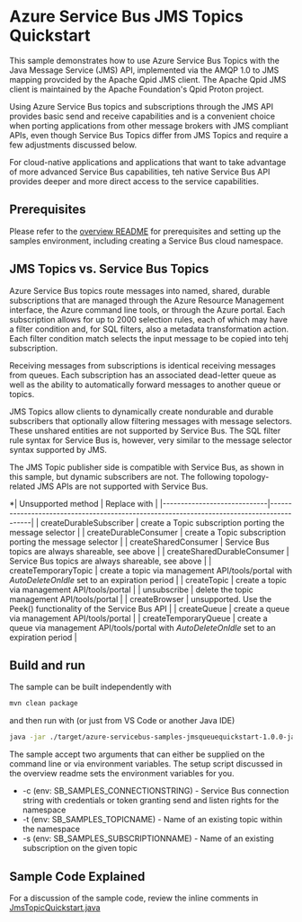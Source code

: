 # Azure Service Bus JMS Topics Quickstart

This sample demonstrates how to use Azure Service Bus Topics with the Java Message Service (JMS) API, 
implemented via the AMQP 1.0 to JMS mapping provcided by the Apache Qpid JMS client. The Apache Qpid 
JMS client is maintained by the Apache Foundation's Qpid Proton project.

Using Azure Service Bus topics and subscriptions through the JMS API provides basic send and receive 
capabilities and is a convenient choice when porting applications from other message brokers with JMS 
compliant APIs, even though Service Bus Topics differ from JMS Topics and require a few adjustments 
discussed below.

For cloud-native applications and applications that want to take advantage of more advanced Service Bus 
capabilities, teh native Service Bus API provides deeper and more direct access to the service 
capabilities. 

## Prerequisites

Please refer to the [overview README](../../readme.md) for prerequisites and setting up the samples 
environment, including creating a Service Bus cloud namespace. 

## JMS Topics vs. Service Bus Topics

Azure Service Bus topics route messages into named, shared, durable subscriptions that are managed through
the Azure Resource Management interface, the Azure command line tools, or through the Azure portal. Each
subscription allows for up to 2000 selection rules, each of which may have a filter condition and, for SQL 
filters, also a metadata transformation action. Each filter condition match selects the input message to 
be copied into tehj subscription.  

Receiving messages from subscriptions is identical receiving messages from queues. Each subscription 
has an associated dead-letter queue as well as the ability to automatically forward messages to another 
queue or topics. 

JMS Topics allow clients to dynamically create nondurable and durable subscribers that optionally allow 
filtering  messages with message selectors. These unshared entities are not supported by Service Bus.
The SQL filter rule syntax for Service Bus is, however, very similar to the message selector syntax 
supported by JMS. 

The JMS Topic publisher side is compatible with Service Bus, as shown in this sample, but 
dynamic subscribers are not. The following topology-related JMS APIs are not supported with Service Bus. 


*| Unsupported method          | Replace with                                                                             |
|-----------------------------|------------------------------------------------------------------------------------------|
| createDurableSubscriber     | create a Topic subscription porting the message selector                                 |
| createDurableConsumer       | create a Topic subscription porting the message selector                                 |
| createSharedConsumer        | Service Bus topics are always shareable, see above                                       |
| createSharedDurableConsumer | Service Bus topics are always shareable, see above                                       |
| createTemporaryTopic        | create a topic via management API/tools/portal with *AutoDeleteOnIdle* set to an expiration period |
| createTopic                 | create a topic via management API/tools/portal                                           |
| unsubscribe                 | delete the topic management API/tools/portal                                             |
| createBrowser               | unsupported. Use the Peek() functionality of the Service Bus API                         |
| createQueue                 | create a queue via management API/tools/portal                                           | 
| createTemporaryQueue        | create a queue via management API/tools/portal with *AutoDeleteOnIdle* set to an expiration period |


## Build and run

The sample can be built independently with 

```bash
mvn clean package 
```

and then run with (or just from VS Code or another Java IDE)

```bash
java -jar ./target/azure-servicebus-samples-jmsqueuequickstart-1.0.0-jar-with-dependencies.jar
```

The sample accept two arguments that can either be supplied on the command line or via environment
variables. The setup script discussed in the overview readme sets the environment variables for you.

* -c (env: SB_SAMPLES_CONNECTIONSTRING) - Service Bus connection string with credentials or 
                                          token granting send and listen rights for the namespace
* -t (env: SB_SAMPLES_TOPICNAME)        - Name of an existing topic within the namespace
* -s (env: SB_SAMPLES_SUBSCRIPTIONNAME) - Name of an existing subscription on the given topic

## Sample Code Explained

For a discussion of the sample code, review the inline comments in [JmsTopicQuickstart.java](./src/main/java/com/microsoft/azure/servicebus/samples/jmstopicquickstart/JmsTopicQuickstart.java)
